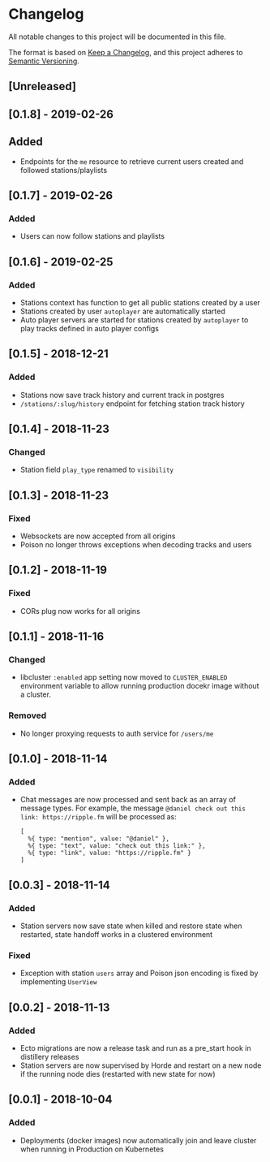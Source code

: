 # Changelog

All notable changes to this project will be documented in this file.

The format is based on [Keep a Changelog](https://keepachangelog.com/en/1.0.0/),
and this project adheres to [Semantic Versioning](https://semver.org/spec/v2.0.0.html).

## [Unreleased]

## [0.1.8] - 2019-02-26

## Added

- Endpoints for the `me` resource to retrieve current users
  created and followed stations/playlists

## [0.1.7] - 2019-02-26

### Added

- Users can now follow stations and playlists

## [0.1.6] - 2019-02-25

### Added

- Stations context has function to get all public stations created by a user
- Stations created by user `autoplayer` are automatically started
- Auto player servers are started for stations created by `autoplayer` to play tracks defined in auto player configs

## [0.1.5] - 2018-12-21

### Added

- Stations now save track history and current track in postgres
- `/stations/:slug/history` endpoint for fetching station track history

## [0.1.4] - 2018-11-23

### Changed

- Station field `play_type` renamed to `visibility`

## [0.1.3] - 2018-11-23

### Fixed

- Websockets are now accepted from all origins
- Poison no longer throws exceptions when decoding tracks and users

## [0.1.2] - 2018-11-19

### Fixed

- CORs plug now works for all origins

## [0.1.1] - 2018-11-16

### Changed

- libcluster `:enabled` app setting now moved to `CLUSTER_ENABLED` environment variable to allow running production docekr image without a cluster.

### Removed

- No longer proxying requests to auth service for `/users/me`

## [0.1.0] - 2018-11-14

### Added

- Chat messages are now processed and sent back as an array of message types. For example, the message `@daniel check out this link: https://ripple.fm` will be processed as:
  ```
  [
    %{ type: "mention", value: "@daniel" },
    %{ type: "text", value: "check out this link:" },
    %{ type: "link", value: "https://ripple.fm" }
  ]
  ```

## [0.0.3] - 2018-11-14

### Added

- Station servers now save state when killed and restore state when restarted, state handoff works in a clustered environment

### Fixed

- Exception with station `users` array and Poison json encoding is fixed by implementing `UserView`

## [0.0.2] - 2018-11-13

### Added

- Ecto migrations are now a release task and run as a pre_start hook in distillery releases
- Station servers are now supervised by Horde and restart on a new node if the running node dies (restarted with new state for now)

## [0.0.1] - 2018-10-04

### Added

- Deployments (docker images) now automatically join and leave cluster when running in Production on Kubernetes
